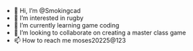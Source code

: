 - 👋 Hi, I’m @Smokingcad
- 👀 I’m interested in rugby
- 🌱 I’m currently learning game coding
- 💞️ I’m looking to collaborate on creating a master class game
- 📫 How to reach me moses20225@123

<!---
Smokingcad/Smokingcad is a ✨ special ✨ repository because its `README.md` (this file) appears on your GitHub profile.
You can click the Preview link to take a look at your changes.
--->
